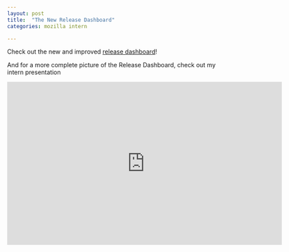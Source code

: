 ```yaml
---
layout: post
title:  "The New Release Dashboard"
categories: mozilla intern

---
```

Check out the new and improved [release dashboard](https://release-dash.paas.allizom.org/)!

And for a more complete picture of the Release Dashboard, check out my intern presentation

<iframe src="https://air.mozilla.org/intern-presentations-16/video/" width="640" height="380" frameborder="0" allowfullscreen></iframe>